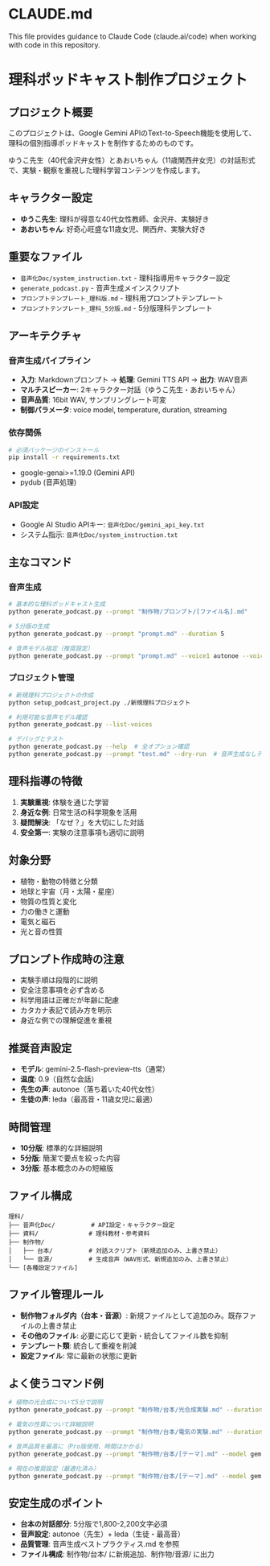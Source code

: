 # CLAUDE.md

This file provides guidance to Claude Code (claude.ai/code) when working with code in this repository.

# 理科ポッドキャスト制作プロジェクト

## プロジェクト概要
このプロジェクトは、Google Gemini APIのText-to-Speech機能を使用して、理科の個別指導ポッドキャストを制作するためのものです。

ゆうこ先生（40代金沢弁女性）とあおいちゃん（11歳関西弁女児）の対話形式で、実験・観察を重視した理科学習コンテンツを作成します。

## キャラクター設定
- **ゆうこ先生**: 理科が得意な40代女性教師、金沢弁、実験好き
- **あおいちゃん**: 好奇心旺盛な11歳女児、関西弁、実験大好き

## 重要なファイル
- `音声化Doc/system_instruction.txt` - 理科指導用キャラクター設定
- `generate_podcast.py` - 音声生成メインスクリプト
- `プロンプトテンプレート_理科版.md` - 理科用プロンプトテンプレート
- `プロンプトテンプレート_理科_5分版.md` - 5分版理科テンプレート

## アーキテクチャ

### 音声生成パイプライン
- **入力**: Markdownプロンプト → **処理**: Gemini TTS API → **出力**: WAV音声
- **マルチスピーカー**: 2キャラクター対話（ゆうこ先生・あおいちゃん）
- **音声品質**: 16bit WAV, サンプリングレート可変
- **制御パラメータ**: voice model, temperature, duration, streaming

### 依存関係
```bash
# 必須パッケージのインストール
pip install -r requirements.txt
```
- google-genai>=1.19.0 (Gemini API)
- pydub (音声処理)

### API設定
- Google AI Studio APIキー: `音声化Doc/gemini_api_key.txt`
- システム指示: `音声化Doc/system_instruction.txt`

## 主なコマンド

### 音声生成
```bash
# 基本的な理科ポッドキャスト生成
python generate_podcast.py --prompt "制作物/プロンプト/[ファイル名].md"

# 5分版の生成
python generate_podcast.py --prompt "prompt.md" --duration 5

# 音声モデル指定（推奨設定）
python generate_podcast.py --prompt "prompt.md" --voice1 autonoe --voice2 callirrhoe
```

### プロジェクト管理
```bash
# 新規理科プロジェクトの作成
python setup_podcast_project.py ./新規理科プロジェクト

# 利用可能な音声モデル確認
python generate_podcast.py --list-voices

# デバッグとテスト
python generate_podcast.py --help  # 全オプション確認
python generate_podcast.py --prompt "test.md" --dry-run  # 音声生成なしテスト
```

## 理科指導の特徴
1. **実験重視**: 体験を通じた学習
2. **身近な例**: 日常生活の科学現象を活用
3. **疑問解決**: 「なぜ？」を大切にした対話
4. **安全第一**: 実験の注意事項も適切に説明

## 対象分野
- 植物・動物の特徴と分類
- 地球と宇宙（月・太陽・星座）
- 物質の性質と変化
- 力の働きと運動
- 電気と磁石
- 光と音の性質

## プロンプト作成時の注意
- 実験手順は段階的に説明
- 安全注意事項を必ず含める
- 科学用語は正確だが年齢に配慮
- カタカナ表記で読み方を明示
- 身近な例での理解促進を重視

## 推奨音声設定
- **モデル**: gemini-2.5-flash-preview-tts（通常）
- **温度**: 0.9（自然な会話）
- **先生の声**: autonoe（落ち着いた40代女性）
- **生徒の声**: leda（最高音・11歳女児に最適）

## 時間管理
- **10分版**: 標準的な詳細説明
- **5分版**: 簡潔で要点を絞った内容
- **3分版**: 基本概念のみの短縮版

## ファイル構成
```
理科/
├── 音声化Doc/          # API設定・キャラクター設定
├── 資料/              # 理科教材・参考資料
├── 制作物/
│   ├── 台本/          # 対話スクリプト（新規追加のみ、上書き禁止）
│   └── 音源/          # 生成音声（WAV形式、新規追加のみ、上書き禁止）
└── [各種設定ファイル]
```

## ファイル管理ルール
- **制作物フォルダ内（台本・音源）**: 新規ファイルとして追加のみ。既存ファイルの上書き禁止
- **その他のファイル**: 必要に応じて更新・統合してファイル数を抑制
- **テンプレート類**: 統合して重複を削減
- **設定ファイル**: 常に最新の状態に更新

## よく使うコマンド例
```bash
# 植物の光合成について5分で説明
python generate_podcast.py --prompt "制作物/台本/光合成実験.md" --duration 5

# 電気の性質について詳細説明
python generate_podcast.py --prompt "制作物/台本/電気の実験.md" --duration 10

# 音声品質を最高に（Pro版使用、時間はかかる）
python generate_podcast.py --prompt "制作物/台本/[テーマ].md" --model gemini-2.5-pro-preview-tts --duration 5

# 現在の推奨設定（最適化済み）
python generate_podcast.py --prompt "制作物/台本/[テーマ].md" --model gemini-2.5-pro-preview-tts --duration 5
```

## 安定生成のポイント
- **台本の対話部分**: 5分版で1,800-2,200文字必須
- **音声設定**: autonoe（先生）+ leda（生徒・最高音）
- **品質管理**: 音声生成ベストプラクティス.md を参照
- **ファイル構成**: 制作物/台本/ に新規追加、制作物/音源/ に出力